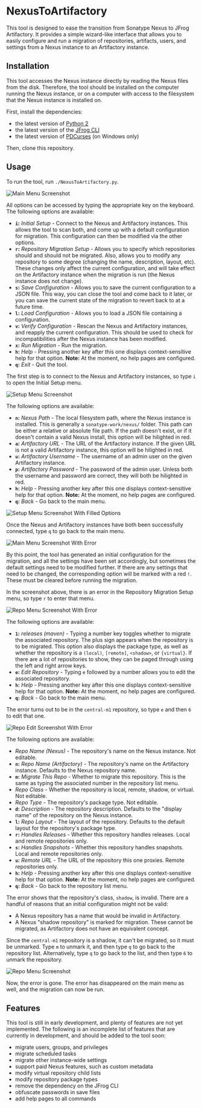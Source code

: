 NexusToArtifactory
==================

This tool is designed to ease the transition from Sonatype Nexus to JFrog
Artifactory. It provides a simple wizard-like interface that allows you to
easily configure and run a migration of repositories, artifacts, users, and
settings from a Nexus instance to an Artifactory instance.

Installation
------------

This tool accesses the Nexus instance directly by reading the Nexus files from
the disk. Therefore, the tool should be installed on the computer running the
Nexus instance, or on a computer with access to the filesystem that the Nexus
instance is installed on.

First, install the dependencies:
- the latest version of [Python 2][]
- the latest version of the [JFrog CLI][]
- the latest version of [PDCurses][] (on Windows only)

[Python 2]:  https://www.python.org/downloads/
[JFrog CLI]: https://www.jfrog.com/getcli/
[PDCurses]:  http://pdcurses.sourceforge.net/

Then, clone this repository.

Usage
-----

To run the tool, run `./NexusToArtifactory.py`.

![Main Menu Screenshot](doc/mainMenu.png)

All options can be accessed by typing the appropriate key on the keyboard. The
following options are available:
- **`i`:** *Initial Setup* - Connect to the Nexus and Artifactory instances.
  This allows the tool to scan both, and come up with a default configuration
  for migration. This configuration can then be modified via the other options.
- **`r`:** *Repository Migration Setup* - Allows you to specify which
  repositories should and should not be migrated. Also, allows you to modify any
  repository to some degree (changing the name, description, layout, etc). These
  changes only affect the current configuration, and will take effect on the
  Artifactory instance when the migration is run (the Nexus instance does not
  change).
- **`s`:** *Save Configuration* - Allows you to save the current configuration
  to a JSON file. This way, you can close the tool and come back to it later, or
  you can save the current state of the migration to revert back to at a future
  time.
- **`l`:** *Load Configuration* - Allows you to load a JSON file containing a
  configuration.
- **`v`:** *Verify Configuration* - Rescan the Nexus and Artifactory instances,
  and reapply the current configuration. This should be used to check for
  incompatibilities after the Nexus instance has been modified.
- **`x`:** *Run Migration* - Run the migration.
- **`h`:** *Help* - Pressing another key after this one displays
  context-sensitive help for that option. **Note:** At the moment, no help pages
  are configured.
- **`q`:** *Exit* - Quit the tool.

The first step is to connect to the Nexus and Artifactory instances, so type `i`
to open the Initial Setup menu.

![Setup Menu Screenshot](doc/setupMenu.png)

The following options are available:
- **`n`:** *Nexus Path* - The local filesystem path, where the Nexus instance is
  installed. This is generally a `sonatype-work/nexus/` folder. This path can be
  either a relative or absolute file path. If the path doesn't exist, or if it
  doesn't contain a valid Nexus install, this option will be hilighted in red.
- **`a`:** *Artifactory URL* - The URL of the Artifactory instance. If the given
  URL is not a valid Artifactory instance, this option will be hilighted in red.
- **`u`:** *Artifactory Username* - The username of an admin user on the given
  Artifactory instance.
- **`p`:** *Artifactory Password* - The password of the admin user. Unless both
  the username and password are correct, they will both be hilighted in red.
- **`h`:** *Help* - Pressing another key after this one displays
  context-sensitive help for that option. **Note:** At the moment, no help pages
  are configured.
- **`q`:** *Back* - Go back to the main menu.

![Setup Menu Screenshot With Filled Options](doc/setupFilled.png)

Once the Nexus and Artifactory instances have both been successfully connected,
type `q` to go back to the main menu.

![Main Menu Screenshot With Error](doc/mainErr.png)

By this point, the tool has generated an initial configuration for the
migration, and all the settings have been set accordingly, but sometimes the
default settings need to be modified further. If there are any settings that
need to be changed, the corresponding option will be marked with a red `!`.
These must be cleared before running the migration.

In the screenshot above, there is an error in the Repository Migration Setup
menu, so type `r` to enter that menu.

![Repo Menu Screenshot With Error](doc/reposErr.png)

The following options are available:
- **`1`:** *releases (maven)* - Typing a number key toggles whether to migrate
  the associated repository. The plus sign appears when the repository is to be
  migrated. This option also displays the package type, as well as whether the
  repository is a `(local)`, `[remote]`, `<shadow>`, or `{virtual}`. If there
  are a lot of repositories to show, they can be paged through using the left
  and right arrow keys.
- **`e`:** *Edit Repository* - Typing `e` followed by a number allows you to
  edit the associated repository.
- **`h`:** *Help* - Pressing another key after this one displays
  context-sensitive help for that option. **Note:** At the moment, no help pages
  are configured.
- **`q`:** *Back* - Go back to the main menu.

The error turns out to be in the `central-m1` repository, so type `e` and then
`6` to edit that one.

![Repo Edit Screenshot With Error](doc/repoErr.png)

The following options are available:
- *Repo Name (Nexus)* - The repository's name on the Nexus instance. Not
  editable.
- **`n`:** *Repo Name (Artifactory)* - The repository's name on the Artifactory
  instance. Defaults to the Nexus repository name.
- **`m`:** *Migrate This Repo* - Whether to migrate this repository. This is the
  same as typing the associated number in the repository list menu.
- *Repo Class* - Whether the repository is local, remote, shadow, or virtual.
  Not editable.
- *Repo Type* - The repository's package type. Not editable.
- **`d`:** *Description* - The repository description. Defaults to the "display
  name" of the repository on the Nexus instance.
- **`l`:** *Repo Layout* - The layout of the repository. Defaults to the default
  layout for the repository's package type.
- **`r`:** *Handles Releases* - Whether this repository handles releases. Local
  and remote repositories only.
- **`s`:** *Handles Snapshots* - Whether this repository handles snapshots.
  Local and remote repositories only.
- **`u`:** *Remote URL* - The URL of the repository this one proxies. Remote
  repositories only.
- **`h`:** *Help* - Pressing another key after this one displays
  context-sensitive help for that option. **Note:** At the moment, no help pages
  are configured.
- **`q`:** *Back* - Go back to the repository list menu.

The error shows that the repository's class, `shadow`, is invalid. There are a
handful of reasons that an initial configuration might not be valid:
- A Nexus repository has a name that would be invalid in Artifactory.
- A Nexus "shadow repository" is marked for migration. These cannot be migrated,
  as Artifactory does not have an equivalent concept.

Since the `central-m1` repository is a shadow, it can't be migrated, so it must
be unmarked. Type `m` to unmark it, and then type `q` to go back to the
repository list. Alternatively, type `q` to go back to the list, and then type
`6` to unmark the repository.

![Repo Menu Screenshot](doc/repos.png)

Now, the error is gone. The error has disappeared on the main menu as well, and
the migration can now be run.

Features
--------

This tool is still in early development, and plenty of features are not yet
implemented. The following is an incomplete list of features that are currently
in development, and should be added to the tool soon:
- migrate users, groups, and privileges
- migrate scheduled tasks
- migrate other instance-wide settings
- support paid Nexus features, such as custom metadata
- modify virtual repository child lists
- modify repository package types
- remove the dependency on the JFrog CLI
- obfuscate passwords in save files
- add help pages to all commands
